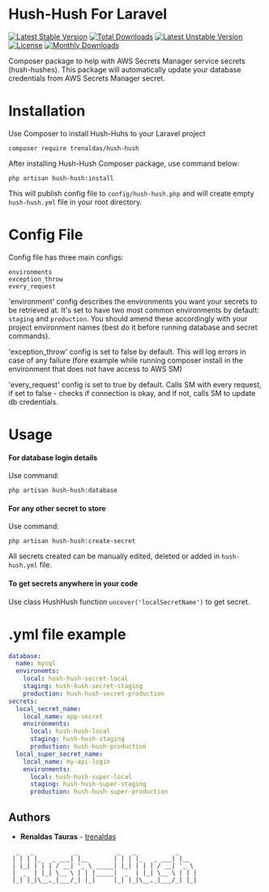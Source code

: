 Hush-Hush For Laravel
=======================

[![Latest Stable Version](https://poser.pugx.org/trenaldas/hush-hush/v/stable)](https://packagist.org/packages/trenaldas/hush-hush)
[![Total Downloads](https://poser.pugx.org/trenaldas/hush-hush/downloads)](https://packagist.org/packages/trenaldas/hush-hush)
[![Latest Unstable Version](https://poser.pugx.org/trenaldas/hush-hush/v/unstable)](https://packagist.org/packages/trenaldas/hush-hush)
[![License](https://poser.pugx.org/trenaldas/hush-hush/license)](https://packagist.org/packages/trenaldas/hush-hush)
[![Monthly Downloads](https://poser.pugx.org/trenaldas/hush-hush/d/monthly)](https://packagist.org/packages/trenaldas/hush-hush)

Composer package to help with AWS Secrets Manager service secrets (hush-hushes). This package will automatically
update your database credentials from AWS Secrets Manager secret.

Installation
============

Use Composer to install Hush-Huhs to your Laravel project

    composer require trenaldas/hush-hush

After installing Hush-Hush Composer package, use command below:

    php artisan hush-hush:install

This will publish config file to `config/hush-hush.php` and will create empty `hush-hush.yml`
file in your root directory.


Config File
===========

Config file has three main configs:

    environments
    exception_throw
    every_request

'environment' config describes the environments you want your secrets to be retrieved at.
It's set to have two most common environments by default: `staging` and `production`.
You should amend these accordingly with your project environment names
(best do it before running database and secret commands).

'exception_throw' config is set to false by default. This will log errors in case of any failure
(fore example while running composer install in the environment that does not have access to AWS SM)

'every_request' config is set to true by default. Calls SM with every request, if set to false - checks
if connection is okay, and if not, calls SM to update db credentials.

Usage
=====

#### For database login details

Use command:

    php artisan hush-hush:database

#### For any other secret to store

Use command:

    php artisan hush-hush:create-secret

All secrets created can be manually edited, deleted or added in `hush-hush.yml` file.


#### To get secrets anywhere in your code

Use class HushHush function `uncover('localSecretName')` to get secret.


.yml file example
=================

```yaml
database:
  name: mysql
  environemts:
    local: hush-hush-secret-local
    staging: hush-hush-secret-staging
    production: hush-hush-secret-production
secrets:
  local_secret_name:
    local_name: app-secret
    environments:
      local: hush-hush-local
      staging: hush-hush-staging
      production: hush-hush-production
  local_super_secret_name:
    local_name: my-api-login
    environments:
      local: hush-hush-super-local
      staging: hush-hush-super-staging
      production: hush-hush-super-production       
```

## Authors

* **Renaldas Tauras** - [trenaldas](https://github.com/trenaldas)

```
  _   _           _           _   _           _
 | | | |_   _ ___| |__       | | | |_   _ ___| |__
 | |_| | | | / __| '_ \ _____| |_| | | | / __| '_ \
 |  _  | |_| \__ \ | | |_____|  _  | |_| \__ \ | | |
 |_| |_|\__,_|___/_| |_|     |_| |_|\__,_|___/_| |_|
```

